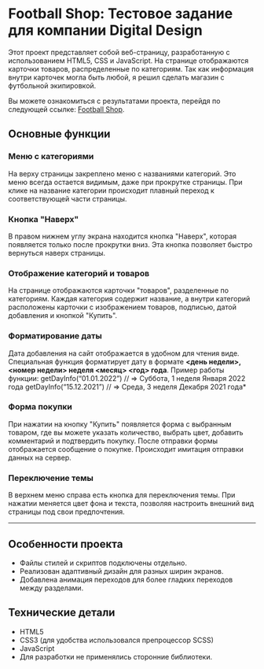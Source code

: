 # Football Shop: Тестовое задание для компании Digital Design

Этот проект представляет собой веб-страницу, разработанную с использованием HTML5, CSS и JavaScript. На странице отображаются карточки товаров, распределенные по категориям. Так как информация внутри карточек могла быть любой, я решил сделать магазин с футбольной экипировкой.

Вы можете ознакомиться с результатами проекта, перейдя по следующей ссылке: [Football Shop](https://shishkin25.github.io/football-shop).


## Основные функции

### Меню с категориями

На верху страницы закреплено меню с названиями категорий. Это меню всегда остается видимым, даже при прокрутке страницы. При клике на название категории происходит плавный переход к соответствующей части страницы.

### Кнопка "Наверх"

В правом нижнем углу экрана находится кнопка "Наверх", которая появляется только после прокрутки вниз. Эта кнопка позволяет быстро вернуться наверх страницы.

### Отображение категорий и товаров

На странице отображаются карточки "товаров", разделенные по категориям. Каждая категория содержит название, а внутри категорий расположены карточки с изображением товаров, подписью, датой добавления и кнопкой "Купить".

### Форматирование даты

Дата добавления на сайт отображается в удобном для чтения виде. Специальная функция форматирует дату в формате **<день недели>, <номер недели> неделя <месяц> <год> года**.
Пример работы функции:
getDayInfo(“01.01.2022”) // => Суббота, 1 неделя Января 2022 года
getDayInfo(“15.12.2021”) // => Среда, 3 неделя Декабря 2021 года\*

### Форма покупки

При нажатии на кнопку "Купить" появляется форма с выбранным товаром, где вы можете указать количество, выбрать цвет, добавить комментарий и подтвердить покупку. После отправки формы отображается сообщение о покупке. Происходит имитация отправки данных на сервер.

### Переключение темы

В верхнем меню справа есть кнопка для переключения темы. При нажатии меняется цвет фона и текста, позволяя настроить внешний вид страницы под свои предпочтения.

---

## Особенности проекта

- Файлы стилей и скриптов подключены отдельно.
- Реализован адаптивный дизайн для разных ширин экранов.
- Добавлена анимация переходов для более гладких переходов между разделами.

## Технические детали

- HTML5
- CSS3 (для удобства использовался препроцессор SCSS)
- JavaScript
- Для разработки не применялись сторонние библиотеки.
